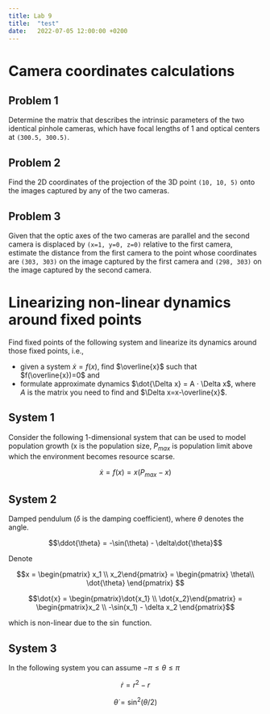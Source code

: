 ```yaml
---
title: Lab 9
title:  "test"
date:   2022-07-05 12:00:00 +0200
---
```


# Camera coordinates calculations 

## Problem 1

Determine the matrix that describes the intrinsic parameters of the two identical pinhole cameras, which have focal lengths of 1 and optical centers at `(300.5, 300.5)`.

## Problem 2

Find the 2D coordinates of the projection of the 3D point `(10, 10, 5)` onto the images captured by any of the two cameras.

## Problem 3

Given that the optic axes of the two cameras are parallel and the second camera is displaced by `(x=1, y=0, z=0)` relative to the first camera, estimate the distance from the first camera to the point whose coordinates are `(303, 303)` on the image captured by the first camera and `(298, 303)` on the image captured by the second camera.

# Linearizing non-linear dynamics around fixed points


Find fixed points of the following system and linearize its dynamics around those fixed points, i.e., 

- given a system $\dot{x} = f(x)$, find $\overline{x}$ such that $f(\overline{x})=0$ and 
- formulate approximate dynamics $\dot{\Delta x} = A ⋅ \Delta x$, where $A$ is the matrix you need to find and $\Delta x=x-\overline{x}$.

## System 1

Consider the following 1-dimensional system that can be used to model population growth (x is the population size, $P_{max}$ is population limit above which the environment becomes resource scarse.

$$\dot{x} = f(x) = x(P_{max}-x)$$

## System 2

Damped pendulum ($\delta$ is the damping coefficient), where $\theta$ denotes the angle.

$$\ddot{\theta} = -\sin(\theta) - \delta\dot{\theta}$$

Denote

$$x = \begin{pmatrix} x_1 \\ x_2\end{pmatrix} = \begin{pmatrix} \theta\\ \dot{\theta} 
\end{pmatrix} $$


$$\dot{x} =  \begin{pmatrix}\dot{x_1} \\ \dot{x_2}\end{pmatrix} = \begin{pmatrix}x_2 \\ -\sin(x_1) - \delta x_2 \end{pmatrix}$$ 

which is non-linear due to the $\sin$ function.

## System 3

In the following system you can assume $-\pi \le \theta \le \pi$


$$\dot{r} = r^2 - r$$

$$\dot{\theta} = \sin^2(\theta / 2)$$
